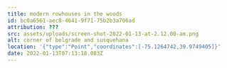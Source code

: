 ```yaml
---
title: modern rowhouses in the woods
id: bc0a6561-aec8-4641-9f71-75b2b3a706ad
attribution: ???
src: assets/uploads/screen-shot-2022-01-13-at-2.12.00-am.png
alt: corner of belgrade and susquehana
location: '{"type":"Point","coordinates":[-75.1264742,39.9749405]}'
date: 2022-01-13T07:13:18.083Z
---
```

